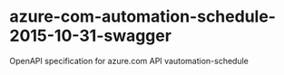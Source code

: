 # azure-com-automation-schedule-2015-10-31-swagger
OpenAPI specification for azure.com API vautomation-schedule
